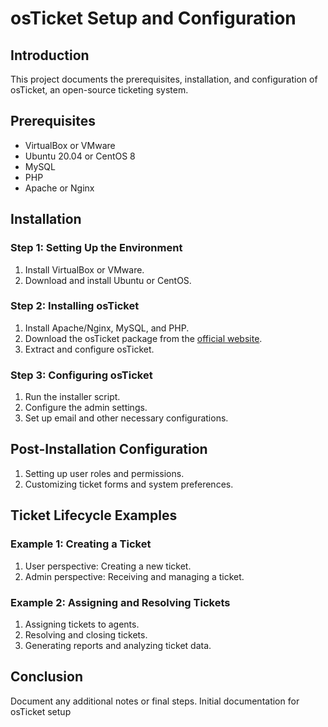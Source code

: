 # osTicket Setup and Configuration

## Introduction
This project documents the prerequisites, installation, and configuration of osTicket, an open-source ticketing system.

## Prerequisites
- VirtualBox or VMware
- Ubuntu 20.04 or CentOS 8
- MySQL
- PHP
- Apache or Nginx

## Installation
### Step 1: Setting Up the Environment
1. Install VirtualBox or VMware.
2. Download and install Ubuntu or CentOS.

### Step 2: Installing osTicket
1. Install Apache/Nginx, MySQL, and PHP.
2. Download the osTicket package from the [official website](http://osticket.com/download).
3. Extract and configure osTicket.

### Step 3: Configuring osTicket
1. Run the installer script.
2. Configure the admin settings.
3. Set up email and other necessary configurations.

## Post-Installation Configuration
1. Setting up user roles and permissions.
2. Customizing ticket forms and system preferences.

## Ticket Lifecycle Examples
### Example 1: Creating a Ticket
1. User perspective: Creating a new ticket.
2. Admin perspective: Receiving and managing a ticket.

### Example 2: Assigning and Resolving Tickets
1. Assigning tickets to agents.
2. Resolving and closing tickets.
3. Generating reports and analyzing ticket data.

## Conclusion
Document any additional notes or final steps.
Initial documentation for osTicket setup                                                       
